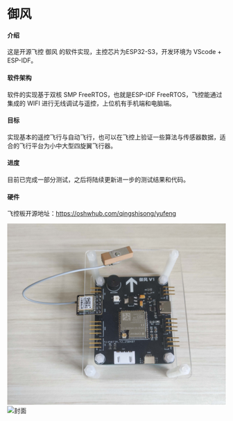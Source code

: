 # 御风

#### 介绍
这是开源飞控 御风 的软件实现，主控芯片为ESP32-S3，开发环境为 VScode + ESP-IDF。

#### 软件架构
软件的实现基于双核 SMP FreeRTOS，也就是ESP-IDF FreeRTOS，飞控能通过集成的 WIFI 进行无线调试与遥控，上位机有手机端和电脑端。


#### 目标
实现基本的遥控飞行与自动飞行，也可以在飞控上验证一些算法与传感器数据，适合的飞行平台为小中大型四旋翼飞行器。


#### 进度
目前已完成一部分测试，之后将陆续更新进一步的测试结果和代码。


#### 硬件
飞控板开源地址：https://oshwhub.com/qingshisong/yufeng

 <img src="assets/picture/封面.jpg" width="868px" />![封面](https://github.com/user-attachments/assets/48addb85-9b6f-406b-9621-d087d3179bd7)
